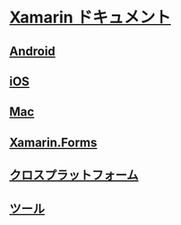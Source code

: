 # [Xamarin ドキュメント](index.md)
## [Android](android/index.yml)
## [iOS](ios/index.yml)
## [Mac](mac/index.yml)
## [Xamarin.Forms](xamarin-forms/index.yml)
## [クロスプラットフォーム](cross-platform/index.yml)
## [ツール](tools/index.yml)

